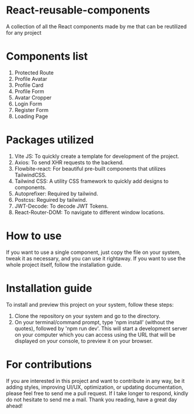 # React-reusable-components
A collection of all the React components made by me that can be reutilized for any project

# Components list
1) Protected Route
2) Profile Avatar
3) Profile Card
4) Profile Form
5) Avatar Cropper
6) Login Form
7) Register Form
8) Loading Page

# Packages utilized
1) Vite JS: To quickly create a template for development of the project.
2) Axios: To send XHR requests to the backend.
3) Flowbite-react: For beautiful pre-built components that utilizes TailwindCSS.
4) Tailwind CSS: A utility CSS framework to quickly add designs to components.
5) Autoprefixer: Required by tailwind.
6) Postcss: Reguired by tailwind.
7) JWT-Decode: To decode JWT Tokens.
8) React-Router-DOM: To navigate to different window locations.

# How to use
If you want to use a single component, just copy the file on your system, tweak it as necessary, and you can use it rightaway. If you want to use the whole project itself, follow the installation guide.

# Installation guide
To install and preview this project on your system, follow these steps:
1) Clone the repository on your system and go to the directory.
2) On your terminal/command prompt, type 'npm install' (without the quotes), followed by 'npm run dev'. This will start a development server on your computer which you can access using the URL that will be displayed on your console, to preview it on your browser.

# For contributions
If you are interested in this project and want to contribute in any way, be it adding styles, improving UI/UX, optimization, or updating documentation, please feel free to send me a pull request. If I take longer to respond, kindly do not hesitate to send me a mail. Thank you reading, have a great day ahead!
